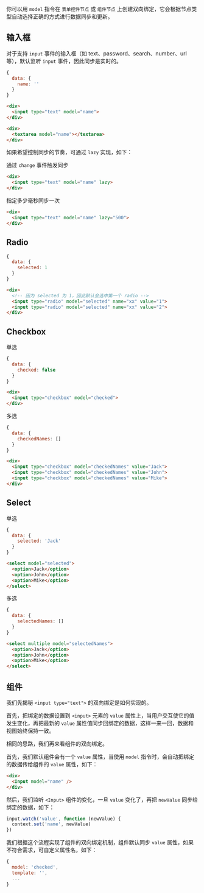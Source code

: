 你可以用 `model` 指令在 `表单控件节点` 或 `组件节点` 上创建双向绑定，它会根据节点类型自动选择正确的方式进行数据同步和更新。

## 输入框

对于支持 `input` 事件的输入框（如 text、password、search、number、url 等），默认监听 `input` 事件，因此同步是实时的。

```js
{
  data: {
    name: ''
  }
}
```

```html
<div>
  <input type="text" model="name">
</div>
```

```html
<div>
  <textarea model="name"></textarea>
</div>
```

如果希望控制同步的节奏，可通过 `lazy` 实现，如下：

通过 `change` 事件触发同步

```html
<div>
  <input type="text" model="name" lazy>
</div>
```

指定多少毫秒同步一次

```html
<div>
  <input type="text" model="name" lazy="500">
</div>
```

## Radio

```js
{
  data: {
    selected: 1
  }
}
```

```html
<div>
  <!-- 因为 selected 为 1，因此默认会选中第一个 radio -->
  <input type="radio" model="selected" name="xx" value="1">
  <input type="radio" model="selected" name="xx" value="2">
</div>
```

## Checkbox

单选

```js
{
  data: {
    checked: false
  }
}
```

```html
<div>
  <input type="checkbox" model="checked">
</div>
```

多选

```js
{
  data: {
    checkedNames: []
  }
}
```

```html
<div>
  <input type="checkbox" model="checkedNames" value="Jack">
  <input type="checkbox" model="checkedNames" value="John">
  <input type="checkbox" model="checkedNames" value="Mike">
</div>
```

## Select

单选

```js
{
  data: {
    selected: 'Jack'
  }
}
```

```html
<select model="selected">
  <option>Jack</option>
  <option>John</option>
  <option>Mike</option>
</select>
```

多选

```js
{
  data: {
    selectedNames: []
  }
}
```

```html
<select multiple model="selectedNames">
  <option>Jack</option>
  <option>John</option>
  <option>Mike</option>
</select>
```

## 组件

我们先揭秘 `<input type="text">` 的双向绑定是如何实现的。

首先，把绑定的数据设置到 `<input>` 元素的 `value` 属性上，当用户交互使它的值发生变化，再把最新的 `value` 属性值同步回绑定的数据，这样一来一回，数据和视图始终保持一致。

相同的思路，我们再来看组件的双向绑定。

首先，我们默认组件会有一个 `value` 属性，当使用 `model` 指令时，会自动把绑定的数据传给组件的 `value` 属性，如下：

```html
<div>
  <Input model="name" />
</div>
```

然后，我们监听 `<Input>` 组件的变化，一旦 `value` 变化了，再把 `newValue` 同步给绑定的数据，如下：

```js
input.watch('value', function (newValue) {
  context.set('name', newValue)
})
```

我们根据这个流程实现了组件的双向绑定机制，组件默认同步 `value` 属性，如果不符合需求，可自定义属性名，如下：

```js
{
  model: 'checked',
  template: '',
  ...
}
```


